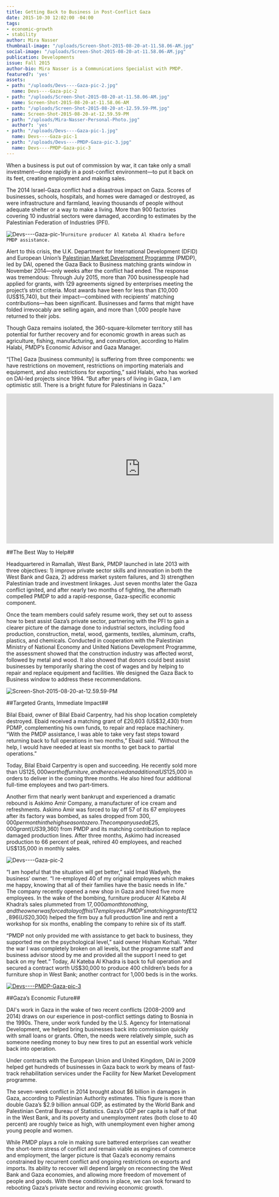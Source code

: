 ```yaml
---
title: Getting Back to Business in Post-Conflict Gaza
date: 2015-10-30 12:02:00 -04:00
tags:
- economic-growth
- stability
author: Mira Nasser
thumbnail-image: "/uploads/Screen-Shot-2015-08-20-at-11.58.06-AM.jpg"
social-image: "/uploads/Screen-Shot-2015-08-20-at-11.58.06-AM.jpg"
publication: Developments
issue: Fall 2015
author-bio: Mira Nasser is a Communications Specialist with PMDP.
featured?: 'yes'
assets:
- path: "/uploads/Devs----Gaza-pic-2.jpg"
  name: Devs----Gaza-pic-2
- path: "/uploads/Screen-Shot-2015-08-20-at-11.58.06-AM.jpg"
  name: Screen-Shot-2015-08-20-at-11.58.06-AM
- path: "/uploads/Screen-Shot-2015-08-20-at-12.59.59-PM.jpg"
  name: Screen-Shot-2015-08-20-at-12.59.59-PM
- path: "/uploads/Mira-Nasser-Personal-Photo.jpg"
  author?: 'yes'
- path: "/uploads/Devs----Gaza-pic-1.jpg"
  name: Devs----Gaza-pic-1
- path: "/uploads/Devs----PMDP-Gaza-pic-3.jpg"
  name: Devs----PMDP-Gaza-pic-3
---
```


When a business is put out of commission by war, it can take only a small investment—done rapidly in a post-conflict environment—to put it back on its feet, creating employment and making sales.




The 2014 Israel-Gaza conflict had a disastrous impact on Gaza. Scores of businesses, schools, hospitals, and homes were damaged or destroyed, as were infrastructure and farmland, leaving thousands of people without adequate shelter or a way to make a living. More than 900 factories covering 10 industrial sectors were damaged, according to estimates by the Palestinian Federation of Industries (PFI).

![Devs----Gaza-pic-1](/uploads/Devs----Gaza-pic-1.jpg)`Furniture producer Al Kateba Al Khadra before PMDP assistance.`

Alert to this crisis, the U.K. Department for International Development (DFID) and European Union’s [Palestinian Market Development Programme](http://dai.com/our-work/projects/palestinian-market-development-programme-pmdp) (PMDP), led by DAI, opened the Gaza Back to Business matching grants window in November 2014—only weeks after the conflict had ended. The response was tremendous: Through July 2015, more than 700 businesspeople had applied for grants, with 129 agreements signed by enterprises meeting the project’s strict criteria. Most awards have been for less than £10,000 (US$15,740), but their impact—combined with recipients’ matching contributions—has been significant. Businesses and farms that might have folded irrevocably are selling again, and more than 1,000 people have returned to their jobs.

Though Gaza remains isolated, the 360-square-kilometer territory still has potential for further recovery and for economic growth in areas such as agriculture, fishing, manufacturing, and construction, according to Halim Halabi, PMDP’s Economic Advisor and Gaza Manager. 

“[The] Gaza [business community] is suffering from three components: we have restrictions on movement, restrictions on importing materials and equipment, and also restrictions for exporting,” said Halabi, who has worked on DAI-led projects since 1994. “But after years of living in Gaza, I am optimistic still. There is a bright future for Palestinians in Gaza.”

<p><iframe allowfullscreen="" frameborder="0" height="394" mozallowfullscreen="" src="https://player.vimeo.com/video/131914685" webkitallowfullscreen="" width="703"></iframe></p>

##The Best Way to Help##

Headquartered in Ramallah, West Bank, PMDP launched in late 2013 with three objectives: 1) improve private sector skills and innovation in both the West Bank and Gaza, 2) address market system failures, and 3) strengthen Palestinian trade and investment linkages. Just seven months later the Gaza conflict ignited, and after nearly two months of fighting, the aftermath compelled PMDP to add a rapid-response, Gaza-specific economic component.

Once the team members could safely resume work, they set out to assess how to best assist Gaza’s private sector, partnering with the PFI to gain a clearer picture of the damage done to industrial sectors, including food production, construction, metal, wood, garments, textiles, aluminum, crafts, plastics, and chemicals. Conducted in cooperation with the Palestinian Ministry of National Economy and United Nations Development Programme, the assessment showed that the construction industry was affected worst, followed by metal and wood. It also showed that donors could best assist businesses by temporarily sharing the cost of wages and by helping to repair and replace equipment and facilities. We designed the Gaza Back to Business window to address these recommendations.

![Screen-Shot-2015-08-20-at-12.59.59-PM](/uploads/Screen-Shot-2015-08-20-at-12.59.59-PM.jpg) 

##Targeted Grants, Immediate Impact##

Bilal Ebaid, owner of Bilal Ebaid Carpentry, had his shop location completely destroyed. Ebaid received a matching grant of £20,603 (US$32,430) from PDMP, complementing his own funds, to repair and replace machinery. “With the PMDP assistance, I was able to take very fast steps toward returning back to full operations in two months,” Ebaid said. “Without the help, I would have needed at least six months to get back to partial operations.”

Today, Bilal Ebaid Carpentry is open and succeeding. He recently sold more than US$125,000 worth of furniture, and he received an additional US$125,000 in orders to deliver in the coming three months. He also hired four additional full-time employees and two part-timers.

Another firm that nearly went bankrupt and experienced a dramatic rebound is Askimo Amir Company, a manufacturer of ice cream and refreshments. Askimo Amir was forced to lay off 57 of its 67 employees after its factory was bombed, as sales dropped from $300,000 per month in the high season to zero. The company used a £25,000 grant (US$39,360) from PMDP and its matching contribution to replace damaged production lines. After three months, Askimo had increased production to 66 percent of peak, rehired 40 employees, and reached US$135,000 in monthly sales.

![Devs----Gaza-pic-2](/uploads/Devs----Gaza-pic-2.jpg) 

“I am hopeful that the situation will get better,” said Imad Wadyeh, the business’ owner. “I re-employed 40 of my original employees which makes me happy, knowing that all of their families have the basic needs in life.” The company recently opened a new shop in Gaza and hired five more employees.
In the wake of the bombing, furniture producer Al Kateba Al Khadra’s sales plummeted from $17,000 a month to nothing, and the owner was forced to lay off his 17 employees. PMDP’s matching grant of £12,896 (US$20,300) helped the firm buy a full production line and rent a workshop for six months, enabling the company to rehire six of its staff.

“PMDP not only provided me with assistance to get back to business, they supported me on the psychological level,” said owner Hisham Korhali. “After the war I was completely broken on all levels, but the programme staff and business advisor stood by me and provided all the support I need to get back on my feet.“ Today, Al Kateba Al Khadra is back to full operation and secured a contract worth US$30,000 to produce 400 children’s beds for a furniture shop in West Bank; another contract for 1,000 beds is in the works.

[![Devs----PMDP-Gaza-pic-3](/uploads/Devs----PMDP-Gaza-pic-3.jpg)](http://www.pmdp.ps/) 

##Gaza’s Economic Future##

DAI's work in Gaza in the wake of two recent conflicts (2008–2009 and 2014) draws on our experience in post-conflict settings dating to Bosnia in the 1990s. There, under work funded by the U.S. Agency for International Development, we helped bring businesses back into commission quickly with small loans or grants. Often, the needs were relatively simple, such as someone needing money to buy new tires to put an essential work vehicle back into operation.

Under contracts with the European Union and United Kingdom, DAI in 2009 helped get hundreds of businesses in Gaza back to work by means of fast-track rehabilitation services under the Facility for New Market Development programme. 

The seven-week conflict in 2014 brought about $6 billion in damages in Gaza, according to Palestinian Authority estimates. This figure is more than double Gaza’s $2.9 billion annual GDP, as estimated by the World Bank and Palestinian Central Bureau of Statistics. Gaza’s GDP per capita is half of that in the West Bank, and its poverty and unemployment rates (both close to 40 percent) are roughly twice as high, with unemployment even higher among young people and women. 

While PMDP plays a role in making sure battered enterprises can weather the short-term stress of conflict and remain viable as engines of commerce and employment, the larger picture is that Gaza’s economy remains constrained by recurrent conflict and ongoing restrictions on exports and imports. Its ability to recover will depend largely on reconnecting the West Bank and Gaza economies, and allowing more freedom of movement of people and goods. With these conditions in place, we can look forward to rebooting Gaza’s private sector and reviving economic growth.
